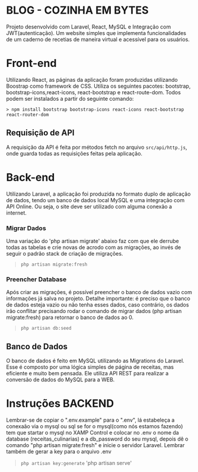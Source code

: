# BLOG - COZINHA EM BYTES

Projeto desenvolvido com Laravel, React, MySQL e Integração com JWT(autenticação). Um website simples que implementa funcionalidades de um caderno de recetias de maneira virtual e acessível para os usuários.

# Front-end

Utilizando React, as páginas da aplicação foram produzidas utilizando Boostrap como framework de CSS. Utiliza os seguintes pacotes: bootstrap, bootstrap-icons,react-icons, react-bootstrap e react-route-dom. Todos podem ser instalados a partir do seguinte comando:

`> npm install bootstrap bootstrap-icons react-icons react-bootstrap react-router-dom`

## Requisição de API

A requisição da API é feita por métodos fetch no arquivo `src/api/http.js`, onde guarda todas as requisições feitas pela aplicação.

# Back-end

Utilizando Laravel, a aplicação foi produzida no formato duplo de aplicação de dados, tendo um banco de dados local MySQL e uma integração com API Online. Ou seja, o site deve ser utilizado com alguma conexão a internet.

### Migrar Dados

Uma variação do 'php artisan migrate' abaixo faz com que ele derrube todas as tabelas e crie novas de acrodo com as migrações, ao invés de seguir o padrão stack de criação de migrações.

> `php artisan migrate:fresh`

### Preencher Database

Após criar as migrações, é possível preencher o banco de dados vazio com informações já salva no projeto. Detalhe importante: é preciso que o banco de dados esteja vazio ou não tenha esses dados, caso contrário, os dados irão conflitar precisando rodar o comando de migrar dados (php artisan migrate:fresh) para retornar o banco de dados ao 0.

> `php artisan db:seed`

## Banco de Dados

O banco de dados é feito em MySQL utilizando as Migrations do Laravel. Esse é composto por uma lógica simples de página de receitas, mas eficiente e muito bem pensada. Ele utiliza API REST para realizar a conversão de dados do MySQL para a WEB.

# Instruções BACKEND

Lembrar-se de copiar o ".env.example" para o ".env", lá estabeleça a conexaão via o mysql ou sql
se for o mysql(como nós estamos fazendo) tem que startar o mysql no XAMP Control e colocar no .env o nome da database
(receitas_culinarias) e a db_password do seu mysql, depois dê o comando "php artisan migrate:fresh" e inicie o servidor Laravel.
Lembrar também de gerar a key para o arquivo .env
> `php artisan key:generate`
> 'php artisan serve' 

